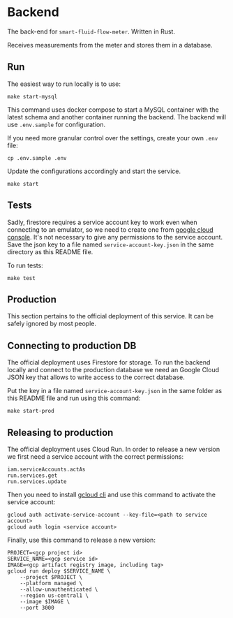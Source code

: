 # Backend

The back-end for `smart-fluid-flow-meter`. Written in Rust.

Receives measurements from the meter and stores them in a database.

## Run

The easiest way to run locally is to use:

```
make start-mysql
```

This command uses docker compose to start a MySQL container with the latest schema and another container running the backend. The backend will use `.env.sample` for configuration.

If you need more granular control over the settings, create your own `.env` file:

```
cp .env.sample .env
```

Update the configurations accordingly and start the service.

```
make start
```

## Tests

Sadly, firestore requires a service account key to work even when connecting to an emulator, so we need to create one from [google cloud console](https://console.cloud.google.com/iam-admin/serviceaccounts). It's not necessary to give any permissions to the service account. Save the json key to a file named `service-account-key.json` in the same directory as this README file.

To run tests:

```
make test
```

## Production

This section pertains to the official deployment of this service. It can be safely ignored by most people.

## Connecting to production DB

The official deployment uses Firestore for storage. To run the backend locally and connect to the production database we need an Google Cloud JSON key that allows to write access to the correct database.

Put the key in a file named `service-account-key.json` in the same folder as this README file and run using this command:

```
make start-prod
```

## Releasing to production

The official deployment uses Cloud Run. In order to release a new version we first need a service account with the correct permissions:

```
iam.serviceAccounts.actAs
run.services.get
run.services.update
```

Then you need to install [gcloud cli](https://cloud.google.com/sdk/docs/install) and use this command to activate the service account:

```
gcloud auth activate-service-account --key-file=<path to service account>
gcloud auth login <service account>
```

Finally, use this command to release a new version:

```
PROJECT=<gcp project id>
SERVICE_NAME=<gcp service id>
IMAGE=<gcp artifact registry image, including tag>
gcloud run deploy $SERVICE_NAME \
    --project $PROJECT \
    --platform managed \
    --allow-unauthenticated \
    --region us-central1 \
    --image $IMAGE \
    --port 3000
```

